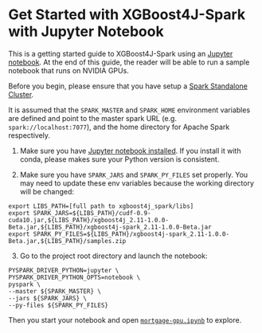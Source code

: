 Get Started with XGBoost4J-Spark with Jupyter Notebook
===================================================================
This is a getting started guide to XGBoost4J-Spark using an [Jupyter notebook](https://jupyter.org/). At the end of this guide, the reader will be able to run a sample notebook that runs on NVIDIA GPUs.

Before you begin, please ensure that you have setup a [Spark Standalone Cluster](/docs/python/standalone.md).

It is assumed that the `SPARK_MASTER` and `SPARK_HOME` environment variables are defined and point to the master spark URL (e.g. `spark://localhost:7077`), and the home directory for Apache Spark respectively.

1. Make sure you have [Jupyter notebook installed](https://jupyter.org/install.html). If you install it with conda, please makes sure your Python version is consistent.

2. Make sure you have `SPARK_JARS` and `SPARK_PY_FILES` set properly. You may need to update these env variables because the working directory will be changed:
  ```
  export LIBS_PATH=[full path to xgboost4j_spark/libs]
  export SPARK_JARS=${LIBS_PATH}/cudf-0.9-cuda10.jar,${LIBS_PATH}/xgboost4j_2.11-1.0.0-Beta.jar,${LIBS_PATH}/xgboost4j-spark_2.11-1.0.0-Beta.jar
  export SPARK_PY_FILES=${LIBS_PATH}/xgboost4j-spark_2.11-1.0.0-Beta.jar,${LIBS_PATH}/samples.zip
  ```

3. Go to the project root directory and launch the notebook:
  ```
  PYSPARK_DRIVER_PYTHON=jupyter \
  PYSPARK_DRIVER_PYTHON_OPTS=notebook \
  pyspark \
  --master ${SPARK_MASTER} \
  --jars ${SPARK_JARS} \
  --py-files ${SPARK_PY_FILES}
  ```

Then you start your notebook and open [`mortgage-gpu.ipynb`](/notebook/python/mortgage-gpu.ipynb) to explore.
